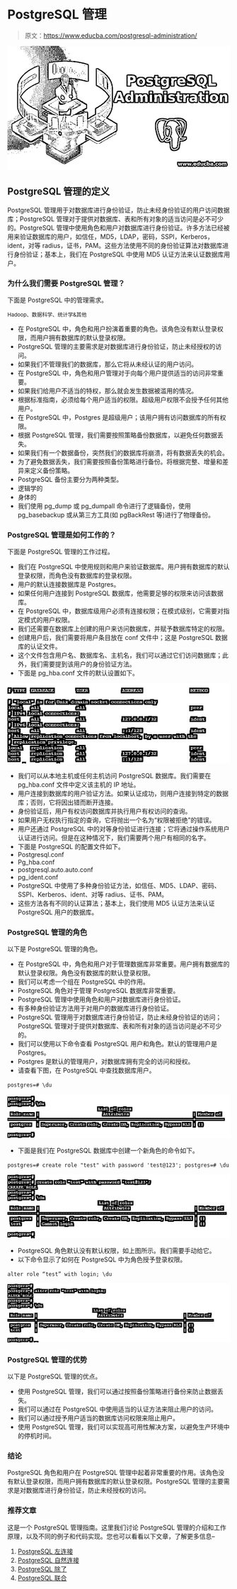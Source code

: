 # PostgreSQL 管理

> 原文：<https://www.educba.com/postgresql-administration/>

![PostgreSQL Administration](img/1d7a365d0df2e7bb8c76bf09cc95392a.png)



## PostgreSQL 管理的定义

PostgreSQL 管理用于对数据库进行身份验证，防止未经身份验证的用户访问数据库；PostgreSQL 管理对于提供对数据库、表和所有对象的适当访问是必不可少的。PostgreSQL 管理中使用角色和用户对数据库进行身份验证。许多方法已经被用来验证数据库的用户，如信任，MD5，LDAP，密码，SSPI，Kerberos，ident，对等 radius，证书，PAM。这些方法使用不同的身份验证算法对数据库进行身份验证；基本上，我们在 PostgreSQL 中使用 MD5 认证方法来认证数据库用户。

### 为什么我们需要 PostgreSQL 管理？

下面是 PostgreSQL 中的管理需求。

<small>Hadoop、数据科学、统计学&其他</small>

*   在 PostgreSQL 中，角色和用户扮演着重要的角色。该角色没有默认登录权限，而用户拥有数据库的默认登录权限。
*   PostgreSQL 管理的主要需求是对数据库进行身份验证，防止未经授权的访问。
*   如果我们不管理我们的数据库，那么它将从未经认证的用户访问。
*   在 PostgreSQL 中，角色和用户管理对于向每个用户提供适当的访问非常重要。
*   如果我们给用户不适当的特权，那么就会发生数据被滥用的情况。
*   根据标准指南，必须给每个用户适当的权限。超级用户权限不会授予任何其他用户。
*   在 PostgreSQL 中，Postgres 是超级用户；该用户拥有访问数据库的所有权限。
*   根据 PostgreSQL 管理，我们需要按照策略备份数据库，以避免任何数据丢失。
*   如果我们有一个数据备份，突然我们的数据库将崩溃，将有数据丢失的机会。
*   为了避免数据丢失，我们需要按照备份策略进行备份。将根据完整、增量和差异来定义备份策略。
*   PostgreSQL 备份主要分为两种类型。
*   逻辑学的
*   身体的
*   我们使用 pg_dump 或 pg_dumpall 命令进行了逻辑备份，使用 pg_basebackup 或从第三方工具(如 pgBackRest 等)进行了物理备份。

### PostgreSQL 管理是如何工作的？

下面是 PostgreSQL 管理的工作过程。

*   我们在 PostgreSQL 中使用规则和用户来验证数据库。用户拥有数据库的默认登录权限，而角色没有数据库的登录权限。
*   用户的默认连接数据库是 Postgres。
*   如果任何用户连接到 PostgreSQL 数据库，他需要足够的权限来访问该数据库。
*   在 PostgreSQL 中，数据库级用户必须有连接权限；在模式级别，它需要对指定模式的用户权限。
*   我们还需要在数据库上创建的用户来访问数据库，并赋予数据库特定的权限。
*   创建用户后，我们需要将用户条目放在 conf 文件中；这是 PostgreSQL 数据库的认证文件。
*   这个文件包含用户名、数据库名、主机名，我们可以通过它们访问数据库；此外，我们需要提到该用户的身份验证方法。
*   下面是 pg_hba.conf 文件的默认设置如下。

![PostgreSQL Administration Works](img/64abffeac9d2ea11afe8735708ead936.png)



*   我们可以从本地主机或任何主机访问 PostgreSQL 数据库。我们需要在 pg_hba.conf 文件中定义该主机的 IP 地址。
*   用户连接到数据库的用户验证方法。如果认证成功，则用户连接到特定的数据库；否则，它将因出错而断开连接。
*   身份验证后，用户有权访问数据库并执行用户有权访问的查询。
*   如果用户无权执行指定的查询，它将抛出一个名为“权限被拒绝”的错误。
*   用户还通过 PostgreSQL 中的对等身份验证进行连接；它将通过操作系统用户认证进行访问。但是在这种情况下，我们需要两个用户有相同的名字。
*   下面是 PostgreSQL 的配置文件如下。
*   Postgresql.conf
*   Pg_hba.conf
*   postgresql.auto.auto.conf
*   pg_ident.conf
*   PostgreSQL 中使用了多种身份验证方法，如信任、MD5、LDAP、密码、SSPI、Kerberos、ident、对等 radius、证书、PAM。
*   这些方法各有不同的认证算法；基本上，我们使用 MD5 认证方法来认证 PostgreSQL 用户的数据库。

### PostgreSQL 管理的角色

以下是 PostgreSQL 管理的角色。

*   在 PostgreSQL 中，角色和用户对于管理数据库非常重要。用户拥有数据库的默认登录权限。角色没有数据库的默认登录权限。
*   我们可以考虑一个组在 PostgreSQL 中的作用。
*   PostgreSQL 角色对于管理 PostgreSQL 数据库非常重要。
*   PostgreSQL 管理中使用角色和用户对数据库进行身份验证。
*   有多种身份验证方法用于对用户的数据库进行身份验证。
*   PostgreSQL 管理用于对数据库进行身份验证，防止未经身份验证的访问；PostgreSQL 管理对于提供对数据库、表和所有对象的适当访问是必不可少的。
*   我们可以使用以下命令查看 PostgreSQL 用户和角色。默认的管理用户是 Postgres。
*   Postgres 是默认的管理用户，对数据库拥有完全的访问和授权。
*   请查看下图，在 PostgreSQL 中查找数据库用户。

`postgres=# \du`

![Roles of PostgreSQL Administration](img/29498370e3b2747c8a7a009d4ec2a165.png)



*   下面是我们在 PostgreSQL 数据库中创建一个新角色的命令如下。

`postgres=# create role "test" with password 'test@123';
postgres=# \du`

![Roles of PostgreSQL Administration 1](img/2963ae8e0279c0e8d53d86746718d201.png)



*   PostgreSQL 角色默认没有默认权限，如上图所示。我们需要手动给它。
*   以下命令显示了如何在 PostgreSQL 中为角色授予登录权限。

`alter role “test” with login;
\du`

![Roles of PostgreSQL Administration 2](img/d325b8c4355cfb867f3bc86cd3bf4567.png)



### PostgreSQL 管理的优势

以下是 PostgreSQL 管理的优点。

*   使用 PostgreSQL 管理，我们可以通过按照备份策略进行备份来防止数据丢失。
*   我们可以通过在 PostgreSQL 中使用适当的认证方法来阻止用户的访问。
*   我们可以通过授予用户适当的数据库访问权限来阻止用户。
*   使用 PostgreSQL 管理，我们可以实现高可用性解决方案，以避免生产环境中的停机时间。

### 结论

PostgreSQL 角色和用户在 PostgreSQL 管理中起着非常重要的作用。该角色没有默认登录权限，而用户拥有数据库的默认登录权限。PostgreSQL 管理的主要需求是对数据库进行身份验证，防止未经授权的访问。

### 推荐文章

这是一个 PostgreSQL 管理指南。这里我们讨论 PostgreSQL 管理的介绍和工作原理，以及不同的例子和代码实现。您也可以看看以下文章，了解更多信息–

1.  [PostgreSQL 左连接](https://www.educba.com/postgresql-left-join/)
2.  [PostgreSQL 自然连接](https://www.educba.com/postgresql-natural-join/)
3.  [PostgreSQL 除了](https://www.educba.com/postgresql-except/)
4.  [PostgreSQL 联合](https://www.educba.com/postgresql-coalesce/)